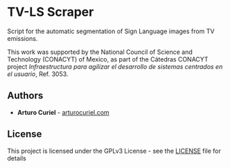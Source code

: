 # TV-LS Scraper

Script for the automatic segmentation of Sign Language images from TV emissions. 

This work was supported by the National Council of Science and Technology (CONACYT) of Mexico, as part of the Cátedras CONACYT project _Infraestructura para agilizar el desarrollo de sistemas centrados en el usuario_, Ref. 3053.

## Authors

* **Arturo Curiel** - [arturocuriel.com](https://www.arturocuriel.com/)

## License

This project is licensed under the GPLv3 License - see the [LICENSE](LICENSE) file for details

